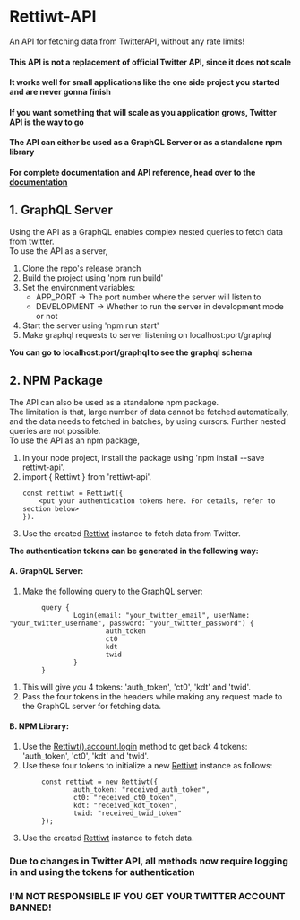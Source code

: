 # Rettiwt-API

An API for fetching data from TwitterAPI, without any rate limits!

#### **This API is not a replacement of official Twitter API, since it does not scale**

#### **It works well for small applications like the one side project you started and are never gonna finish**

#### **If you want something that will scale as you application grows, Twitter API is the way to go**

#### **The API can either be used as a GraphQL Server or as a standalone npm library**

#### **For complete documentation and API reference, head over to the [documentation](https://rishikant181.github.io/Rettiwt-API/)**

## 1. GraphQL Server

Using the API as a GraphQL enables complex nested queries to fetch data from twitter.  
To use the API as a server,

1.  Clone the repo's release branch
2.  Build the project using 'npm run build'
3.  Set the environment variables:
    -   APP_PORT -> The port number where the server will listen to
    -   DEVELOPMENT -> Whether to run the server in development mode or not
4.  Start the server using 'npm run start'
5.  Make graphql requests to server listening on localhost:port/graphql

**You can go to localhost:port/graphql to see the graphql schema**

## 2. NPM Package

The API can also be used as a standalone npm package.  
The limitation is that, large number of data cannot be fetched automatically, and the data needs to fetched in batches, by using cursors.
Further nested queries are not possible.  
To use the API as an npm package,

1.  In your node project, install the package using 'npm install --save rettiwt-api'.
2.  import { Rettiwt } from 'rettiwt-api'.
    ```
    const rettiwt = Rettiwt({
        <put your authentication tokens here. For details, refer to section below>
    }).
    ```
3.  Use the created [Rettiwt](https://rishikant181.github.io/Rettiwt-API/functions/Rettiwt.html) instance to fetch data from Twitter.

**The authentication tokens can be generated in the following way:**

#### A. GraphQL Server:

1.  Make the following query to the GraphQL server:

```
        query {
                Login(email: "your_twitter_email", userName: "your_twitter_username", password: "your_twitter_password") {
                        auth_token
                        ct0
                        kdt
                        twid
                }
        }
```

1.  This will give you 4 tokens: 'auth_token', 'ct0', 'kdt' and 'twid'.
2.  Pass the four tokens in the headers while making any request made to the GraphQL server for fetching data.

#### B. NPM Library:

1.  Use the [Rettiwt().account.login](https://rishikant181.github.io/Rettiwt-API/classes/AccountService.html#login) method to get back 4 tokens: 'auth_token', 'ct0', 'kdt' and 'twid'.
2.  Use these four tokens to initialize a new [Rettiwt](https://rishikant181.github.io/Rettiwt-API/functions/Rettiwt.html) instance as follows:

```
        const rettiwt = new Rettiwt({
                auth_token: "received_auth_token",
                ct0: "received_ct0_token",
                kdt: "received_kdt_token",
                twid: "received_twid_token"
        });
```

3.  Use the created [Rettiwt](https://rishikant181.github.io/Rettiwt-API/functions/Rettiwt.html) instance to fetch data.

### **Due to changes in Twitter API, all methods now require logging in and using the tokens for authentication**

### **I'M NOT RESPONSIBLE IF YOU GET YOUR TWITTER ACCOUNT BANNED!**
